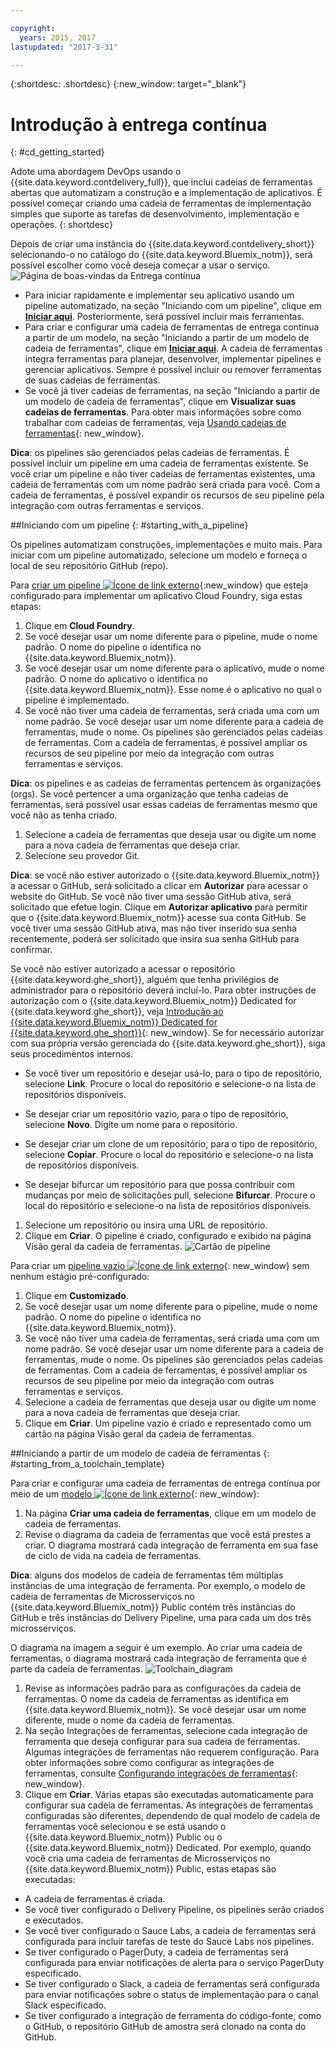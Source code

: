 ```yaml
---

copyright:
  years: 2015, 2017
lastupdated: "2017-3-31"

---
```


{:shortdesc: .shortdesc}
{:new_window: target="_blank"}

# Introdução à entrega contínua
{: #cd_getting_started}

Adote uma abordagem DevOps usando o {{site.data.keyword.contdelivery_full}}, que inclui cadeias de ferramentas abertas que automatizam a construção e a implementação de aplicativos. É possível começar criando uma cadeia de ferramentas de implementação simples que suporte as tarefas de desenvolvimento, implementação e operações.
{: shortdesc}

Depois de criar uma instância do {{site.data.keyword.contdelivery_short}} selecionando-o no catálogo do {{site.data.keyword.Bluemix_notm}}, será possível escolher como você deseja começar a usar o serviço.
 ![Página de boas-vindas da Entrega contínua](images/cd_landing_page.png)

 * Para iniciar rapidamente e implementar seu aplicativo usando um pipeline
automatizado, na seção "Iniciando com um pipeline", clique em
**[Iniciar aqui](#starting_with_a_pipeline)**. Posteriormente,
será possível incluir mais ferramentas.
 * Para criar e configurar uma cadeia de ferramentas de entrega contínua a partir
de um modelo, na seção "Iniciando a partir de um modelo de cadeia de ferramentas", clique
em **[Iniciar aqui](#starting_from_a_toolchain_template)**. A
cadeia de ferramentas integra ferramentas para planejar, desenvolver, implementar
pipelines e gerenciar aplicativos. Sempre é possível incluir ou remover ferramentas de
suas cadeias de ferramentas.
 * Se você já tiver cadeias de ferramentas, na seção "Iniciando a partir de
um modelo de cadeia de ferramentas", clique em **Visualizar suas cadeias de
ferramentas**. Para obter mais informações sobre como trabalhar com cadeias de ferramentas, veja [Usando cadeias de ferramentas](/docs/services/ContinuousDelivery/toolchains_using.html){: new_window}.

**Dica**: os pipelines são gerenciados pelas cadeias de ferramentas. É possível incluir um pipeline em uma cadeia de ferramentas existente. Se você criar um pipeline e não tiver cadeias de ferramentas existentes, uma cadeia de ferramentas com um nome padrão será criada para você. Com a cadeia de ferramentas, é possível expandir os recursos de seu pipeline pela integração com outras ferramentas e serviços.

##Iniciando com um pipeline
{: #starting_with_a_pipeline}

Os pipelines automatizam construções, implementações e muito mais. Para iniciar com um pipeline automatizado, selecione um modelo e forneça o local de seu repositório GitHub (repo).

Para [criar um pipeline ![Ícone de link externo](../../icons/launch-glyph.svg "Ícone de link externo")](https://console.ng.bluemix.net/devops/pipelines/dashboard/create){:new_window} que esteja configurado para implementar um aplicativo Cloud Foundry, siga estas etapas:

1. Clique em **Cloud Foundry**.
1. Se você desejar usar um nome diferente para o pipeline, mude o nome padrão. O
nome do pipeline o identifica no {{site.data.keyword.Bluemix_notm}}.
1. Se você desejar usar um nome diferente para o aplicativo, mude o nome padrão. O
nome do aplicativo o identifica no {{site.data.keyword.Bluemix_notm}}. Esse nome é o aplicativo no qual o pipeline é implementado.
1. Se você não tiver uma cadeia de ferramentas, será criada uma com um nome padrão. Se você desejar usar um nome diferente para a cadeia de ferramentas, mude o nome. Os
pipelines são gerenciados pelas cadeias de ferramentas. Com a cadeia de ferramentas, é possível ampliar os recursos de seu pipeline por meio da integração com outras ferramentas e serviços.

 **Dica**: os pipelines e as cadeias de ferramentas pertencem às
organizações (orgs). Se você pertencer a uma organização que tenha cadeias de ferramentas,
será possível usar essas cadeias de ferramentas mesmo que você não as tenha criado.

1. Selecione a cadeia de ferramentas que deseja usar ou digite um nome para a nova cadeia de ferramentas que deseja criar.
1. Selecione seu provedor Git.

 **Dica**: se você não estiver autorizado o {{site.data.keyword.Bluemix_notm}} a acessar o GitHub, será solicitado a clicar em **Autorizar** para acessar o website do GitHub. Se você não
tiver uma sessão GitHub ativa, será solicitado que efetue login. Clique em **Autorizar aplicativo** para permitir que o {{site.data.keyword.Bluemix_notm}} acesse sua conta GitHub. Se
você tiver uma sessão GitHub ativa, mas não tiver inserido sua senha recentemente, poderá ser solicitado que insira sua senha GitHub para
confirmar.

 Se você não estiver autorizado a acessar o repositório {{site.data.keyword.ghe_short}}, alguém que tenha privilégios de administrador para o repositório deverá incluí-lo. Para obter instruções de autorização com o {{site.data.keyword.Bluemix_notm}} Dedicated for {{site.data.keyword.ghe_short}}, veja [Introdução ao {{site.data.keyword.Bluemix_notm}} Dedicated for {{site.data.keyword.ghe_short}}](/docs/services/ghededicated/index.html){: new_window}. Se for necessário autorizar com sua própria versão gerenciada do {{site.data.keyword.ghe_short}}, siga seus procedimentos internos.

   * Se você tiver um repositório e desejar usá-lo, para o tipo de repositório, selecione **Link**. Procure o local do repositório e
selecione-o na lista de repositórios disponíveis.

   * Se desejar criar um repositório vazio, para o tipo de repositório, selecione **Novo**. Digite um nome para o repositório.

   * Se desejar criar um clone de um repositório, para o tipo de repositório, selecione **Copiar**. Procure o local do repositório e
selecione-o na lista de repositórios disponíveis.

   * Se desejar bifurcar um repositório para que possa contribuir com mudanças por meio de solicitações pull, selecione **Bifurcar**. Procure o local do repositório e
selecione-o na lista de repositórios disponíveis.

1. Selecione um repositório ou insira uma URL de repositório.
1. Clique em **Criar**. O pipeline é criado, configurado e exibido na página Visão geral da cadeia de ferramentas.
 ![Cartão de pipeline](images/cd_pipeline.png)

Para criar um [pipeline vazio ![Ícone de link externo](../../icons/launch-glyph.svg "Ícone de link externo")](https://console.ng.bluemix.net/devops/pipelines/dashboard/create){: new_window} sem nenhum estágio pré-configurado:

1. Clique em **Customizado**.
1. Se você desejar usar um nome diferente para o pipeline, mude o nome padrão. O
nome do pipeline o identifica no {{site.data.keyword.Bluemix_notm}}.
1. Se você não tiver uma cadeia de ferramentas, será criada uma com um nome padrão. Se você desejar usar um nome diferente para a cadeia de ferramentas, mude o nome. Os
pipelines são gerenciados pelas cadeias de ferramentas. Com a cadeia de ferramentas, é possível ampliar os recursos de seu pipeline por meio da integração com outras ferramentas e serviços.
1. Selecione a cadeia de ferramentas que deseja usar ou digite um nome para a nova cadeia de ferramentas que deseja criar.
1. Clique em **Criar**. Um pipeline vazio é criado e representado como um cartão na página Visão geral da cadeia de ferramentas.

##Iniciando a partir de um modelo de cadeia de ferramentas
{: #starting_from_a_toolchain_template}

Para criar e configurar uma cadeia de ferramentas de entrega contínua por meio de um [modelo ![Ícone de link externo](../../icons/launch-glyph.svg "Ícone de link externo")](https://console.ng.bluemix.net/devops/create){: new_window}:

1. Na página **Criar uma cadeia de ferramentas**, clique em um
modelo de cadeia de ferramentas.  
1. Revise o diagrama da cadeia de ferramentas que você está prestes a criar. O diagrama
mostrará cada integração de ferramenta em sua fase de ciclo de vida na cadeia de ferramentas.

 **Dica**: alguns dos modelos de cadeia de ferramentas têm múltiplas instâncias de uma integração de ferramenta. Por exemplo, o modelo de cadeia de ferramentas de Microsserviços no {{site.data.keyword.Bluemix_notm}} Public contém três instâncias do GitHub e três instâncias do Delivery Pipeline, uma para cada um dos três microsserviços.

 O diagrama na imagem a seguir é um exemplo. Ao criar
uma cadeia de ferramentas, o diagrama mostrará cada integração de ferramenta que é parte da cadeia de ferramentas.
 ![Toolchain_diagram](images/toolchain_diagram.png)
1. Revise as informações padrão para as configurações da cadeia de ferramentas. O nome da cadeia de ferramentas as identifica em
{{site.data.keyword.Bluemix_notm}}. Se você desejar usar um nome diferente, mude
o nome da cadeia de ferramentas.
1. Na seção Integrações de ferramentas, selecione cada integração de ferramenta que deseja configurar para sua cadeia de ferramentas. Algumas integrações de ferramentas não requerem configuração. Para obter informações sobre como configurar as integrações de ferramentas, consulte
[Configurando
integrações de ferramentas](/docs/services/ContinuousDelivery/toolchains_integrations.html){: new_window}.
1. Clique em **Criar**. Várias etapas são executadas automaticamente para configurar sua cadeia de ferramentas. As integrações de ferramentas configuradas são diferentes, dependendo de qual modelo de cadeia de ferramentas você selecionou e se está usando o {{site.data.keyword.Bluemix_notm}} Public ou o {{site.data.keyword.Bluemix_notm}} Dedicated. Por exemplo, quando você cria uma cadeia de ferramentas de Microsserviços no {{site.data.keyword.Bluemix_notm}} Public, estas etapas são executadas:

 * A cadeia de ferramentas é criada.
 * Se você tiver configurado o Delivery Pipeline, os pipelines serão criados e executados.
 * Se você tiver configurado o Sauce Labs, a cadeia de ferramentas será configurada para incluir tarefas de teste do Sauce Labs nos pipelines.
 * Se tiver configurado o PagerDuty, a cadeia de ferramentas será configurada para enviar notificações de alerta para o serviço PagerDuty especificado.
 * Se tiver configurado o Slack, a cadeia de ferramentas será configurada para enviar notificações sobre o status de implementação para o canal Slack especificado.
 * Se tiver configurado a integração de ferramenta do código-fonte, como o GitHub, o repositório GitHub de amostra será clonado na conta do GitHub.
